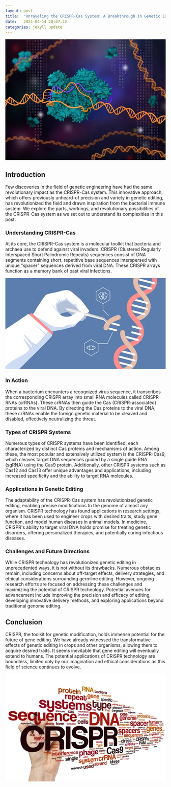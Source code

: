 ```yaml
---
layout: post
title:  "Unraveling the CRISPR-Cas System: A Breakthrough in Genetic Editing"
date:   2024-04-14 20:07:22
categories: jekyll update
---
```


<img src="https://raw.githubusercontent.com/Newsrista/myblogs/main/Assets/Images/crispr-technology.webp" />

## Introduction

Few discoveries in the field of genetic engineering have had the same revolutionary impact as the CRISPR-Cas system. This innovative approach, which offers previously unheard-of precision and variety in genetic editing, has revolutionized the field and drawn inspiration from the bacterial immune system. We explore the parts, workings, and revolutionary possibilities of the CRISPR-Cas system as we set out to understand its complexities in this post.

### Understanding CRISPR-Cas

At its core, the CRISPR-Cas system is a molecular toolkit that bacteria and archaea use to defend against viral invaders. CRISPR (Clustered Regularly Interspaced Short Palindromic Repeats) sequences consist of DNA segments containing short, repetitive base sequences interspersed with unique "spacer" sequences derived from viral DNA. These CRISPR arrays function as a memory bank of past viral infections.

<img src="https://raw.githubusercontent.com/Newsrista/myblogs/main/Assets/Images/Editing.webp" />

### In Action

When a bacterium encounters a recognized virus sequence, it transcribes the corresponding CRISPR array into small RNA molecules called CRISPR RNAs (crRNAs). These crRNAs then guide the Cas (CRISPR-associated) proteins to the viral DNA. By directing the Cas proteins to the viral DNA, these crRNAs enable the foreign genetic material to be cleaved and disabled, effectively neutralizing the threat.

### Types of CRISPR Systems

Numerous types of CRISPR systems have been identified, each characterized by distinct Cas proteins and mechanisms of action. Among these, the most popular and extensively utilized system is the CRISPR-Cas9, which cleaves target DNA sequences guided by a single guide RNA (sgRNA) using the Cas9 protein. Additionally, other CRISPR systems such as Cas12 and Cas13 offer unique advantages and applications, including increased specificity and the ability to target RNA molecules.

### Applications in Genetic Editing

The adaptability of the CRISPR-Cas system has revolutionized genetic editing, enabling precise modifications to the genome of almost any organism. CRISPR technology has found applications in research settings, where it has been used to engineer crops with desired traits, study gene function, and model human diseases in animal models. In medicine, CRISPR's ability to target viral DNA holds promise for treating genetic disorders, offering personalized therapies, and potentially curing infectious diseases.

### Challenges and Future Directions

While CRISPR technology has revolutionized genetic editing in unprecedented ways, it is not without its drawbacks. Numerous obstacles remain, including concerns about off-target effects, delivery strategies, and ethical considerations surrounding germline editing. However, ongoing research efforts are focused on addressing these challenges and maximizing the potential of CRISPR technology. Potential avenues for advancement include improving the precision and efficacy of editing, developing innovative delivery methods, and exploring applications beyond traditional genome editing.

## Conclusion

CRISPR, the toolkit for genetic modification, holds immense potential for the future of gene editing. We have already witnessed the transformative effects of genetic editing in crops and other organisms, allowing them to acquire desired traits. It seems inevitable that gene editing will eventually extend to humans. The potential applications of CRISPR technology are boundless, limited only by our imagination and ethical considerations as this field of science continues to evolve.

<img src="https://raw.githubusercontent.com/Newsrista/myblogs/main/Assets/Images/CRISPR.webp" />

